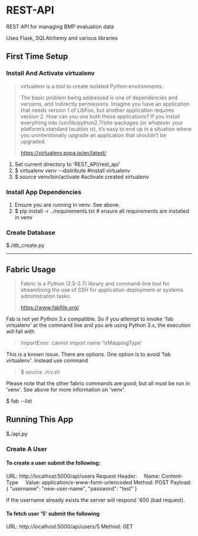 REST-API
========

REST API for managing BMP evaluation data

Uses Flask, SQLAlchemy and various libraries

## First Time Setup 

### Install And Activate virtualenv

> virtualenv is a tool to create isolated Python environments.
>
> The basic problem being addressed is one of dependencies and versions, and indirectly permissions. Imagine you have an application that needs version 1 of LibFoo, but another application requires version 2. How can you use both these applications? If you install everything into /usr/lib/python2.7/site-packages (or whatever your platform’s standard location is), it’s easy to end up in a situation where you unintentionally upgrade an application that shouldn’t be upgraded.
> 
> https://virtualenv.pypa.io/en/latest/

1. Set current directory to 'REST_API/rest_api'
2. $ virtualenv venv --distribute #install virtualenv
3. $ source venv/bin/activate #activate created virtualenv

### Install App Dependencies

1. Ensure you are running in venv. See above.
2. $ pip install -r ../requirements.txt # ensure all requirements are installed in venv

### Create Database

 $./db_create.py
 
***

## Fabric Usage

> Fabric is a Python (2.5-2.7) library and command-line tool for streamlining the use of SSH for application deployment or systems administration tasks.
> 
> https://www.fabfile.org/

Fab is not yet Python 3.x compatible. So if you attempt to invoke 'fab virtualenv' at the command line and you are using Python 3.x, the execution will fail with 

> ImportError: cannot import name 'isMappingType'

This is a known issue. There are options. One option is to avoid 'fab virtualenv'. Instead use command 

> $ source ./cv.sh

Please note that the other fabric commands are good; but all must be run in 'venv'. See above for more information on 'venv'.

$ fab --list

## Running This App

$./api.py

### Create A User

#### To create a user submit the following:

URL: http://localhost:5000/api/users
Request Header: 
&nbsp;&nbsp;&nbsp;&nbsp;Name: Content-Type
&nbsp;&nbsp;&nbsp;&nbsp;Value: application/x-www-form-urlencoded
Method: POST
Payload: { "username": "new-user-name", "password": "test" }

If the username already exists the server will respond '400 (bad request).

####  To fetch user '5' submit the following

URL: http://localhost:5000/api/users/5
Method: GET

